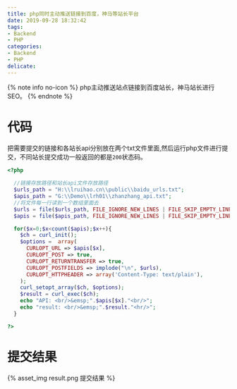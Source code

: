 ```yaml
---
title: php同时主动推送链接到百度，神马等站长平台
date: 2019-09-28 18:32:42
tags:
- Backend
- PHP
categories:
- Backend
- PHP
delicate:
---
```


{% note info no-icon %}
php主动推送站点链接到百度站长，神马站长进行SEO。
{% endnote %}

<!--more-->

# 代码
把需要提交的链接和各站长api分别放在两个txt文件里面,然后运行php文件进行提交，不同站长提交成功一般返回的都是`200`状态码。
```php
<?php
  
  //链接存放路径和站长api文件存放路径
  $urls_path = "H:\\lruihao.cn\\public\\baidu_urls.txt";
  $apis_path = "G:\\Demo\\lrh01\\zhanzhang_api.txt";
  //将文件每一行读到一个数组里面去
  $urls = file($urls_path, FILE_IGNORE_NEW_LINES | FILE_SKIP_EMPTY_LINES);
  $apis = file($apis_path, FILE_IGNORE_NEW_LINES | FILE_SKIP_EMPTY_LINES);

  for($x=0;$x<count($apis);$x++){
    $ch = curl_init();
    $options =  array(
      CURLOPT_URL => $apis[$x],
      CURLOPT_POST => true,
      CURLOPT_RETURNTRANSFER => true,
      CURLOPT_POSTFIELDS => implode("\n", $urls),
      CURLOPT_HTTPHEADER => array('Content-Type: text/plain'),
    );
    curl_setopt_array($ch, $options);
    $result = curl_exec($ch);
    echo "API: <br/>&emsp;".$apis[$x]."<br/>";
    echo "result: <br/>&emsp;".$result."<hr/>";
  }

?>
```

# 提交结果
{% asset_img result.png 提交结果 %}
